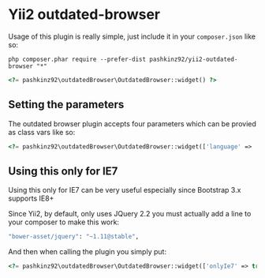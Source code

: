 Yii2 outdated-browser
=====================

Usage of this plugin is really simple, just include it in your `composer.json` like so:

```
php composer.phar require --prefer-dist pashkinz92/yii2-outdated-browser "*"
```



``` php
<?= pashkinz92\outdatedBrowser\OutdatedBrowser::widget() ?>
```

## Setting the parameters

The outdated browser plugin accepts four parameters which can be provied as class vars like so:

```php
<?= pashkinz92\outdatedBrowser\OutdatedBrowser::widget(['language' => 'ar', 'bgColor' => '#f25648']) ?>
```

## Using this only for IE7

Using this only for IE7 can be very useful especially since Bootstrap 3.x supports IE8+

Since Yii2, by default, only uses JQuery 2.2 you must actually add a line to your composer to make this work:

``` bash
"bower-asset/jquery": "~1.11@stable",
```

And then when calling the plugin you simply put:

``` php
<?= pashkinz92\outdatedBrowser\OutdatedBrowser::widget(['onlyIe7' => true]) ?>
```
